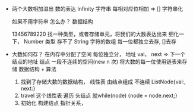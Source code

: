 - 两个大数相加溢出
  数的表达 Infinity 字符串
  每相对应位相加 => []
  字符串化

  如果不用字符串  怎么办？
  数据结构 

  13456789220
  找一种类型，或者存储单元，将我们的大数表达出来
  细化一下， Number 类型 存不了
  String 字符的数组
  每一位都独立去存, []去存

- 大数如何存？
  在内存中分配了空间  每位独立分， 地址 val， next => 下一个结点的地址
  结点 一段不连续的空间(new n 次) 将大数的每一位使用链表来存储
  数据结构 + 算法 
  1. 找到了存储大数的数据结构， 线性表 由结点组成
    不连续 ListNode{val:, next:}
  2. travel 这个线性表 遍历
    头结点 就while(node) {node = node.next;}
  3. 初始化
    构建结点 指针关系，

